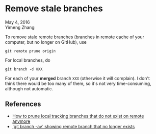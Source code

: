 # Remove stale branches

May 4, 2016  
Yimeng Zhang

To remove stale remote branches (branches in remote cache of your computer, but no longer on GitHub), use

~~~
git remote prune origin
~~~

For local branches, do
~~~
git branch -d XXX
~~~
For each of your **merged** branch `XXX` (otherwise it will complain). I don't think there would be too many of them, so it's not very time-consuming, although not automatic.

## References


* [How to prune local tracking branches that do not exist on remote anymore](http://stackoverflow.com/questions/13064613/how-to-prune-local-tracking-branches-that-do-not-exist-on-remote-anymore)
* ['git branch -av' showing remote branch that no longer exists](http://stackoverflow.com/questions/8766525/git-branch-av-showing-remote-branch-that-no-longer-exists)
